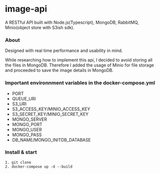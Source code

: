 # image-api

A RESTful API built with Node.js(Typescript), MongoDB, RabbitMQ, Minio(object store with S3ish sdk).

### About

Designed with real time performance and usability in mind.

While researching how to implement this api, I decided to avoid storing all the files in MongoDB. Therefore I added the usage of Minio for file storage and proceeded to save the image details in MongoDB.


### Important environnment variables in the docker-compose.yml

- PORT
- QUEUE_URI
- S3_URI
- S3_ACCESS_KEY/MINIO_ACCESS_KEY
- S3_SECRET_KEY/MINIO_SECRET_KEY
- MONGO_SERVER
- MONGO_PORT
- MONGO_USER
- MONGO_PASS
- DB_NAME/MONGO_INITDB_DATABASE


### Install & start

```
1. git clone
2. docker-compose up -d --build

```
